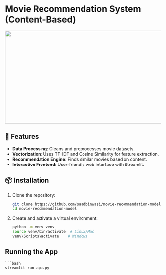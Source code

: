 # Movie Recommendation System (Content-Based)



<div align="center">

<img height="300" width="900" src="https://github.com/saadbinwasi/movie-recommadation-model/blob/main/Screenshot%202025-03-25%20at%202.21.07%E2%80%AFAM.png">

</div>


## 🚀 Features
- **Data Processing**: Cleans and preprocesses movie datasets.
- **Vectorization**: Uses TF-IDF and Cosine Similarity for feature extraction.
- **Recommendation Engine**: Finds similar movies based on content.
- **Interactive Frontend**: User-friendly web interface with Streamlit.

## 📦 Installation
1. Clone the repository:
   ```bash
   git clone https://github.com/saadbinwasi/movie-recommendation-model.git
   cd movie-recommendation-model


2. Create and activate a virtual environment:

    ```bash
    python -m venv venv
    source venv/bin/activate  # Linux/Mac
    venv\Scripts\activate    # Windows


## Running the App
    ```bash
    streamlit run app.py

